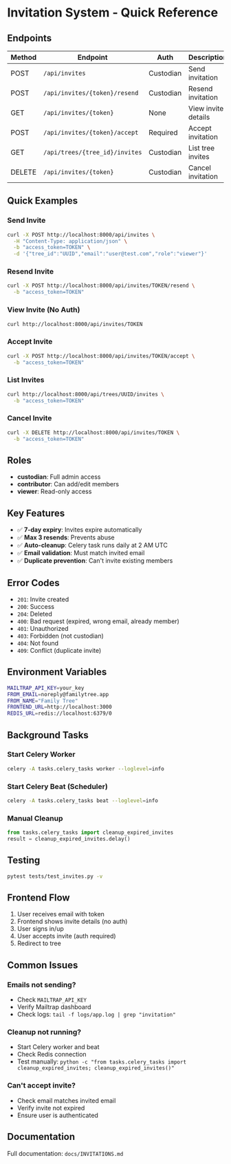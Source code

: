 # Invitation System - Quick Reference

## Endpoints

| Method | Endpoint                       | Auth      | Description         |
| ------ | ------------------------------ | --------- | ------------------- |
| POST   | `/api/invites`                 | Custodian | Send invitation     |
| POST   | `/api/invites/{token}/resend`  | Custodian | Resend invitation   |
| GET    | `/api/invites/{token}`         | None      | View invite details |
| POST   | `/api/invites/{token}/accept`  | Required  | Accept invitation   |
| GET    | `/api/trees/{tree_id}/invites` | Custodian | List tree invites   |
| DELETE | `/api/invites/{token}`         | Custodian | Cancel invitation   |

## Quick Examples

### Send Invite

```bash
curl -X POST http://localhost:8000/api/invites \
  -H "Content-Type: application/json" \
  -b "access_token=TOKEN" \
  -d '{"tree_id":"UUID","email":"user@test.com","role":"viewer"}'
```

### Resend Invite

```bash
curl -X POST http://localhost:8000/api/invites/TOKEN/resend \
  -b "access_token=TOKEN"
```

### View Invite (No Auth)

```bash
curl http://localhost:8000/api/invites/TOKEN
```

### Accept Invite

```bash
curl -X POST http://localhost:8000/api/invites/TOKEN/accept \
  -b "access_token=TOKEN"
```

### List Invites

```bash
curl http://localhost:8000/api/trees/UUID/invites \
  -b "access_token=TOKEN"
```

### Cancel Invite

```bash
curl -X DELETE http://localhost:8000/api/invites/TOKEN \
  -b "access_token=TOKEN"
```

## Roles

- **custodian**: Full admin access
- **contributor**: Can add/edit members
- **viewer**: Read-only access

## Key Features

- ✅ **7-day expiry**: Invites expire automatically
- ✅ **Max 3 resends**: Prevents abuse
- ✅ **Auto-cleanup**: Celery task runs daily at 2 AM UTC
- ✅ **Email validation**: Must match invited email
- ✅ **Duplicate prevention**: Can't invite existing members

## Error Codes

- `201`: Invite created
- `200`: Success
- `204`: Deleted
- `400`: Bad request (expired, wrong email, already member)
- `401`: Unauthorized
- `403`: Forbidden (not custodian)
- `404`: Not found
- `409`: Conflict (duplicate invite)

## Environment Variables

```bash
MAILTRAP_API_KEY=your_key
FROM_EMAIL=noreply@familytree.app
FROM_NAME="Family Tree"
FRONTEND_URL=http://localhost:3000
REDIS_URL=redis://localhost:6379/0
```

## Background Tasks

### Start Celery Worker

```bash
celery -A tasks.celery_tasks worker --loglevel=info
```

### Start Celery Beat (Scheduler)

```bash
celery -A tasks.celery_tasks beat --loglevel=info
```

### Manual Cleanup

```python
from tasks.celery_tasks import cleanup_expired_invites
result = cleanup_expired_invites.delay()
```

## Testing

```bash
pytest tests/test_invites.py -v
```

## Frontend Flow

1. User receives email with token
2. Frontend shows invite details (no auth)
3. User signs in/up
4. User accepts invite (auth required)
5. Redirect to tree

## Common Issues

### Emails not sending?

- Check `MAILTRAP_API_KEY`
- Verify Mailtrap dashboard
- Check logs: `tail -f logs/app.log | grep "invitation"`

### Cleanup not running?

- Start Celery worker and beat
- Check Redis connection
- Test manually: `python -c "from tasks.celery_tasks import cleanup_expired_invites; cleanup_expired_invites()"`

### Can't accept invite?

- Check email matches invited email
- Verify invite not expired
- Ensure user is authenticated

## Documentation

Full documentation: `docs/INVITATIONS.md`
